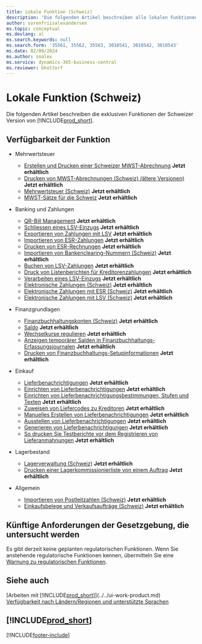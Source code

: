 ```yaml
---
title: Lokale Funktion (Schweiz)
description: 'Die folgenden Artikel beschreiben alle lokalen Funktionen, die für die Schweizer Version von Business Central einzigartig sind.'
author: sorenfriisalexandersen
ms.topic: conceptual
ms.devlang: al
ms.search.keywords: null
ms.search.form: '35561, 35562, 35563, 3010541, 3010542, 3010543'
ms.date: 02/09/2024
ms.author: soalex
ms.service: dynamics-365-business-central
ms.reviewer: bholtorf
---
```

# Lokale Funktion (Schweiz)

Die folgenden Artikel beschreiben die exklusiven Funktionen der Schweizer Version von [!INCLUDE[prod_short](../../includes/prod_short.md)].  

## Verfügbarkeit der Funktion

* Mehrwertsteuer
    * [Erstellen und Drucken einer Schweizer MWST-Abrechnung](how-to-create-and-print-a-swiss-vat-statement.md) **Jetzt erhältlich**
    * [Drucken von MWST-Abrechnungen (Schweiz) (ältere Versionen)](how-to-print-swiss-vat-statements-older-version-.md) **Jetzt erhältlich**
    * [Mehrwertsteuer (Schweiz)](swiss-value-added-tax.md) **Jetzt erhältlich**
    * [MWST-Sätze für die Schweiz](vat-rates-for-switzerland.md) **Jetzt erhältlich**

* Banking und Zahlungen
    * [QR-Bill Management](ui-extensions-qr-bill-management.md) **Jetzt erhältlich**
    * [Schliessen eines LSV-Einzugs](how-to-close-an-lsv-collection.md) **Jetzt erhältlich**
    * [Exportieren von Zahlungen mit LSV](how-to-export-payments-using-lsv.md) **Jetzt erhältlich**
    * [Importieren von ESR-Zahlungen](how-to-import-esr-payments.md) **Jetzt erhältlich**
    * [Drucken von ESR-Rechnungen](how-to-print-esr-invoices.md) **Jetzt erhältlich**
    * [Importieren von Bankenclearing-Nummern (Schweiz)](how-to-import-swiss-bank-clearing-numbers.md) **Jetzt erhältlich**
    * [Buchen von LSV-Zahlungen](how-to-post-lsv-payments.md) **Jetzt erhältlich**
    * [Druck von Listenberichten für Kreditorenzahlungen](how-to-print-vendor-payments-list-reports.md) **Jetzt erhältlich**
    * [Verarbeiten eines LSV-Einzugs](how-to-process-an-lsv-collection.md) **Jetzt erhältlich**
    * [Elektronische Zahlungen (Schweiz)](swiss-electronic-payments.md) **Jetzt erhältlich**
    * [Elektronische Zahlungen mit ESR (Schweiz)](swiss-electronic-payments-using-esr.md) **Jetzt erhältlich**
    * [Elektronische Zahlungen mit LSV (Schweiz)](swiss-electronic-payments-using-lsv-.md) **Jetzt erhältlich**

* Finanzgrundlagen
    * [Finanzbuchhaltungskonten (Schweiz)](swiss-general-ledger-accounts.md) **Jetzt erhältlich**
    * [Saldo](balance.md) **Jetzt erhältlich**
    * [Wechselkurse regulieren](how-to-adjust-exchange-rates.md) **Jetzt erhältlich**
    * [Anzeigen temporärer Salden in Finanzbuchhaltungs-Erfassungsjournalen](how-to-view-temporary-balances-in-general-ledger-journals.md) **Jetzt erhältlich**
    * [Drucken von Finanzbuchhaltungs-Setupinformationen](how-to-print-general-ledger-setup-information.md) **Jetzt erhältlich**

* Einkauf
    * [Lieferbenachrichtigungen](delivery-reminders.md) **Jetzt erhältlich**
    * [Einrichten von Lieferbenachrichtigungen](how-to-set-up-delivery-reminders.md) **Jetzt erhältlich**
    * [Einrichten von Lieferbenachrichtigungsbestimmungen, Stufen und Texten](how-to-set-up-delivery-reminder-terms-levels-and-text.md) **Jetzt erhältlich**
    * [Zuweisen von Liefercodes zu Kreditoren](how-to-assign-delivery-reminder-codes-to-vendors.md) **Jetzt erhältlich**
    * [Manuelles Erstellen von Lieferbenachrichtigungen](how-to-create-delivery-reminders-manually.md) **Jetzt erhältlich**
    * [Ausstellen von Lieferbenachrichtigungen](how-to-issue-delivery-reminders.md) **Jetzt erhältlich**
    * [Generieren von Lieferbenachrichtigungen](how-to-generate-delivery-reminders.md) **Jetzt erhältlich**
    * [So drucken Sie Testberichte vor dem Registrieren von Lieferanmahnungen](how-to-print-test-reports-for-delivery-reminders.md) **Jetzt erhältlich**

* Lagerbestand
    * [Lagerverwaltung (Schweiz)](swiss-inventory-management.md) **Jetzt erhältlich**
    * [Drucken einer Lagerkommissionierliste von einem Auftrag](how-to-print-an-inventory-picking-list-from-a-sales-order.md) **Jetzt erhältlich**

* Allgemein    
    * [Importieren von Postleitzahlen (Schweiz)](how-to-import-swiss-post-codes.md) **Jetzt erhältlich**
    * [Einkaufsbelege und Verkaufsaufträge (Schweiz)](swiss-purchase-documents-and-sales-documents.md) **Jetzt erhältlich**

## Künftige Anforderungen der Gesetzgebung, die untersucht werden

Es gibt derzeit keine geplanten regulatorischen Funktionen. Wenn Sie anstehende regulatorische Funktionen kennen, übermitteln Sie eine [Warnung zu regulatorischen Funktionen](https://forms.office.com/pages/responsepage.aspx?id=v4j5cvGGr0GRqy180BHbRwkeauYiJKZOpJ0CtKuVmJlURURaMlQ4Rk05UFY4NkVEOTA0MUU5WThXSC4u).

## Siehe auch

[Arbeiten mit [!INCLUDE[prod_short](../../includes/prod_short.md)]](../../ui-work-product.md)  
[Verfügbarkeit nach Ländern/Regionen und unterstützte Sprachen](/dynamics365/business-central/dev-itpro/compliance/apptest-countries-and-translations)  

## [!INCLUDE[prod_short](../../includes/free_trial_md.md)]  


[!INCLUDE[footer-include](../../includes/footer-banner.md)]
